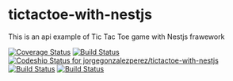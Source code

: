 # tictactoe-with-nestjs

This is an api example of Tic Tac Toe game with Nestjs frawework

[![Coverage Status](https://coveralls.io/repos/github/jorgegonzalezperez/tictactoe-with-nestjs/badge.svg?branch=develop)](https://coveralls.io/github/jorgegonzalezperez/tictactoe-with-nestjs?branch=develop) [![Build Status](https://travis-ci.org/jorgegonzalezperez/tictactoe-with-nestjs.svg?branch=develop)](https://travis-ci.org/jorgegonzalezperez/tictactoe-with-nestjs) [![Codeship Status for jorgegonzalezperez/tictactoe-with-nestjs](https://app.codeship.com/projects/861f29e0-0f3a-0136-0492-1288c351e72f/status?branch=develop)](https://app.codeship.com/projects/282469) [![Build Status](https://ci.appveyor.com/api/projects/status/7a0qg6c5h7xo59sr/branch/develop?svg=true)](https://ci.appveyor.com/project/git-lfs/git-lfs/branch/develop) [![Build Status](https://circleci.com/gh/jorgegonzalezperez/tictactoe-with-nestjs.svg?style=shield&circle-token=73fa9aaf7851c584ab31045fa108b038c621b822)](https://circleci.com/gh/jorgegonzalezperez/tictactoe-with-nestjs)